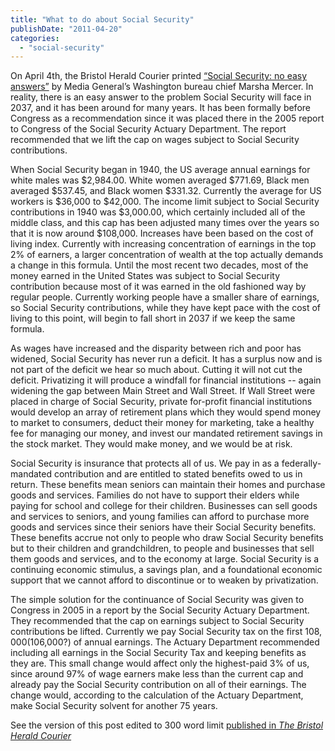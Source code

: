 ```yaml
---
title: "What to do about Social Security"
publishDate: "2011-04-20"
categories: 
  - "social-security"
---
```


On April 4th, the Bristol Herald Courier printed [“Social Security: no easy answers”](http://www2.tricities.com/news/2011/apr/04/there-are-no-easy-answers-social-security-ar-947692/) by Media General’s Washington bureau chief Marsha Mercer. In reality, there is an easy answer to the problem Social Security will face in 2037, and it has been around for many years. It has been formally before Congress as a recommendation since it was placed there in the 2005 report to Congress of the Social Security Actuary Department. The report recommended that we lift the cap on wages subject to Social Security contributions.

When Social Security began in 1940, the US average annual earnings for white males was $2,984.00. White women averaged $771.69, Black men averaged $537.45, and Black women $331.32. Currently the average for US workers is $36,000 to $42,000. The income limit subject to Social Security contributions in 1940 was $3,000.00, which certainly included all of the middle class, and this cap has been adjusted many times over the years so that it is now around $108,000. Increases have been based on the cost of living index. Currently with increasing concentration of earnings in the top 2% of earners, a larger concentration of wealth at the top actually demands a change in this formula. Until the most recent two decades, most of the money earned in the United States was subject to Social Security contribution because most of it was earned in the old fashioned way by regular people. Currently working people have a smaller share of earnings, so Social Security contributions, while they have kept pace with the cost of living to this point, will begin to fall short in 2037 if we keep the same formula.

As wages have increased and the disparity between rich and poor has widened, Social Security has never run a deficit. It has a surplus now and is not part of the deficit we hear so much about. Cutting it will not cut the deficit. Privatizing it will produce a windfall for financial institutions -- again widening the gap between Main Street and Wall Street. If Wall Street were placed in charge of Social Security, private for-profit financial institutions would develop an array of retirement plans which they would spend money to market to consumers, deduct their money for marketing, take a healthy fee for managing our money, and invest our mandated retirement savings in the stock market. They would make money, and we would be at risk.

Social Security is insurance that protects all of us. We pay in as a federally-mandated contribution and are entitled to stated benefits owed to us in return. These benefits mean seniors can maintain their homes and purchase goods and services. Families do not have to support their elders while paying for school and college for their children. Businesses can sell goods and services to seniors, and young families can afford to purchase more goods and services since their seniors have their Social Security benefits. These benefits accrue not only to people who draw Social Security benefits but to their children and grandchildren, to people and businesses that sell them goods and services, and to the economy at large. Social Security is a continuing economic stimulus, a savings plan, and a foundational economic support that we cannot afford to discontinue or to weaken by privatization.

The simple solution for the continuance of Social Security was given to Congress in 2005 in a report by the Social Security Actuary Department. They recommended that the cap on earnings subject to Social Security contributions be lifted. Currently we pay Social Security tax on the first $108,000 ($106,000?) of annual earnings. The Actuary Department recommended including all earnings in the Social Security Tax and keeping benefits as they are. This small change would affect only the highest-paid 3% of us, since around 97% of wage earners make less than the current cap and already pay the Social Security contribution on all of their earnings. The change would, according to the calculation of the Actuary Department, make Social Security solvent for another 75 years.

See the version of this post edited to 300 word limit [published in _The Bristol Herald Courier_](http://www2.tricities.com/news/2011/apr/14/theres-answer-social-security-issue-ar-971093/)

